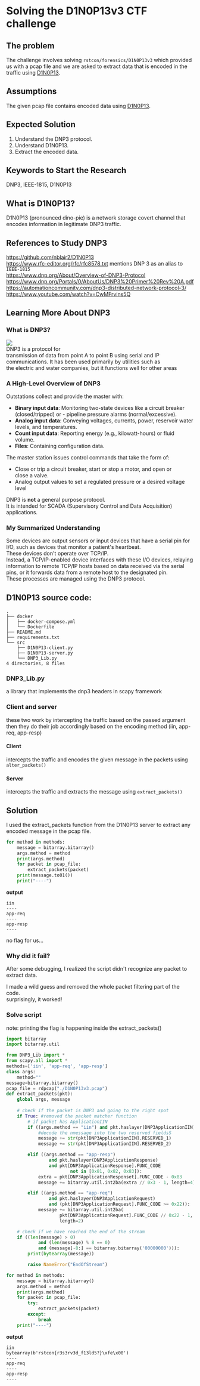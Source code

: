 # Solving the D1N0P13v3 CTF challenge
## The problem   
  
The challenge involves solving `rstcon/forensics/D1N0P13v3` which provided us with a pcap file and we are asked to extract data that is encoded in the traffic using [D1N0P13](https://github.com/nblair2/D1N0P13).  
  
## Assumptions  
  
The given pcap file contains encoded data using [D1N0P13](https://github.com/nblair2/D1N0P13).  
  
## Expected Solution  
  
1. Understand the DNP3 protocol.    
2. Understand D1N0P13.  
3. Extract the encoded data.    
  
  
## Keywords to Start the Research  
  
DNP3, IEEE-1815, D1N0P13  
  
## What is D1N0P13?  
  
D1N0P13 (pronounced dino-pie) is a network storage covert channel that encodes information in legitimate DNP3 traffic.  
  
## References to Study DNP3  
  
https://github.com/nblair2/D1N0P13  
https://www.rfc-editor.org/rfc/rfc8578.txt mentions DNP 3 as an alias to `IEEE-1815`    
https://www.dnp.org/About/Overview-of-DNP3-Protocol    
https://www.dnp.org/Portals/0/AboutUs/DNP3%20Primer%20Rev%20A.pdf  
https://automationcommunity.com/dnp3-distributed-network-protocol-3/  
https://www.youtube.com/watch?v=CwMFrvins5Q  
  
## Learning More About DNP3  
  
### What is DNP3?    
  
![](https://upload.wikimedia.org/wikipedia/commons/thumb/c/ca/DNP-overview.png/600px-DNP-overview.png)    
DNP3 is a protocol for  
transmission of data from point A to point B using serial and IP   
communications. It has been used primarily by utilities such as  
the electric and water companies, but it functions well for other areas  
  
### A High-Level Overview of DNP3  
  
Outstations collect and provide the master with:  
- **Binary input data**: Monitoring two-state devices like a circuit breaker (closed/tripped) or - pipeline pressure alarms (normal/excessive).  
- **Analog input data**: Conveying voltages, currents, power, reservoir water levels, and temperatures.  
- **Count input data**: Reporting energy (e.g., kilowatt-hours) or fluid volume.  
- **Files**: Containing configuration data.  
  
The master station issues control commands that take the form of:  
- Close or trip a circuit breaker, start or stop a motor, and open or   
		close a valve.  
- Analog output values to set a regulated pressure or a desired voltage   
		level  
  
DNP3 is **not** a general purpose protocol.  
It is intended for SCADA (Supervisory Control and Data Acquisition) applications.  
  
  
### My Summarized Understanding  
  
Some devices are output sensors or input devices that have a serial pin for I/O, such as devices that monitor a patient's heartbeat.    
These devices don't operate over TCP/IP.    
Instead, a TCP/IP-enabled device interfaces with these I/O devices, relaying information to remote TCP/IP hosts based on data received via the serial pins, or it forwards data from a remote host to the designated pin.    
These processes are managed using the DNP3 protocol.  
  
  
  
  
  
  
## D1N0P13 source code:  
  
```  
.
├── docker  
│   ├── docker-compose.yml  
│   └── Dockerfile  
├── README.md  
├── requirements.txt  
└── src  
    ├── D1N0P13-client.py  
    ├── D1N0P13-server.py  
    └── DNP3_Lib.py  
4 directories, 8 files  
```  
  
### DNP3_Lib.py  
  
a library that implements the dnp3 headers in scapy framework  
  
### Client and server  
  
these two work by intercepting the traffic based on the passed argument  
then they do their job accordingly based on the encoding method (iin, app-req, app-resp)  
  
#### Client  
  
intercepts the traffic and encodes the given message in the packets using `alter_packets()`   
  
#### Server  
  
intercepts the traffic and extracts the message using `extract_packets()`  
  
## Solution  
  
I used the extract_packets function from the D1N0P13 server to extract any encoded message in the pcap file.  
```python  
for method in methods:  
	message = bitarray.bitarray()  
	args.method = method  
	print(args.method)  
	for packet in pcap_file:  
		extract_packets(packet)  
	print(message.to01())  
	print("----")  
```  
**output**
```  
iin      
----    
app-req    
----    
app-resp    
----    
```  
no flag for us...  
  
### Why did it fail?  
  
After some debugging, I realized the script didn't recognize any packet to extract data.    
  
I made a wild guess and removed the whole packet filtering part of the code.  
surprisingly, it worked!  
  
### Solve script  
  
note: printing the flag is happening inside the extract_packets()  
```python
import bitarray
import bitarray.util

from DNP3_Lib import *
from scapy.all import *
methods=['iin', 'app-req', 'app-resp']
class args:
    method=""
message=bitarray.bitarray()
pcap_file = rdpcap("./D1N0P13v3.pcap")
def extract_packets(pkt):
	global args, message
	
	# check if the packet is DNP3 and going to the right spot
	if True: #removed the packet matcher function 
		# if packet has ApplicationIIN
		if ((args.method == "iin") and pkt.haslayer(DNP3ApplicationIIN)):
			#decode the nmessage into the two reserved fieldsS
			message += str(pkt[DNP3ApplicationIIN].RESERVED_1)
			message += str(pkt[DNP3ApplicationIIN].RESERVED_2)

		elif ((args.method == "app-resp")
				and pkt.haslayer(DNP3ApplicationResponse)
				and pkt[DNP3ApplicationResponse].FUNC_CODE
						not in [0x81, 0x82, 0x83]):
			extra = pkt[DNP3ApplicationResponset].FUNC_CODE - 0x83
			message += bitarray.util.int2ba(extra // 0x3 - 1, length=4)

		elif ((args.method == "app-req")
				and pkt.haslayer(DNP3ApplicationRequest)
				and (pkt[DNP3ApplicationRequest].FUNC_CODE >= 0x22)):
			message += bitarray.util.int2ba(
					pkt[DNP3ApplicationRequest].FUNC_CODE // 0x22 - 1,
					length=2)

	# check if we have reached the end of the stream
	if ((len(message) > 0)
			and (len(message) % 8 == 0)
			and (message[-8:] == bitarray.bitarray('00000000'))):
		print(bytearray(message))

		raise NameError("EndOfStream")

for method in methods:
	message = bitarray.bitarray()
	args.method = method
	print(args.method)
	for packet in pcap_file:
		try:
			extract_packets(packet)
		except:
			break
	print("----")
```  
**output**
```  
iin    
bytearray(b'rstcon{r3s3rv3d_f13ld5?}\xfe\x00')    
----    
app-req    
----    
app-resp    
----    
```  

